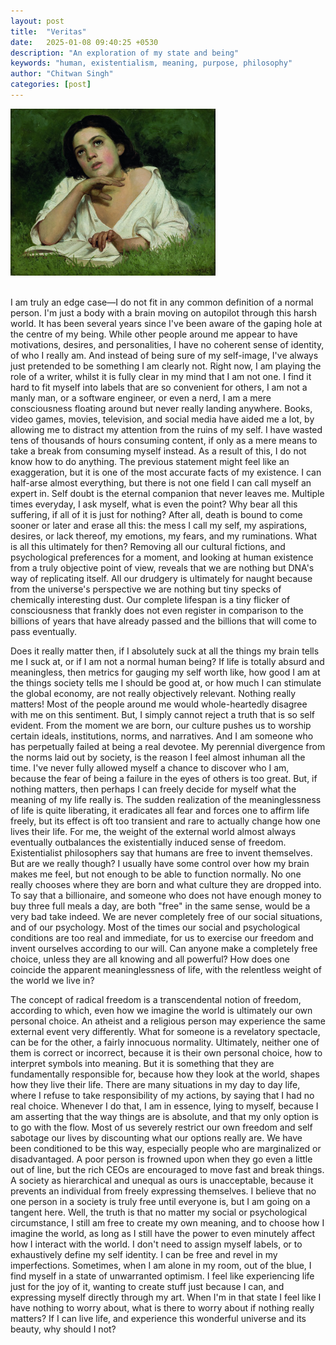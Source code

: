 ```yaml
---
layout: post
title:  "Veritas"
date:   2025-01-08 09:40:25 +0530
description: "An exploration of my state and being"
keywords: "human, existentialism, meaning, purpose, philosophy"
author: "Chitwan Singh"
categories: [post]
---
```


<div class="image-wrapper" style="aspect-ratio:11/9 ; width:65%;">
<img src="/assets/images/veritas/Almeida_Júnior_-_Moça_com_Livro.jpg" alt="a girl lost in thought" loading="lazy">
</div>

<br>

I am truly an edge case—I do not fit in any common definition of a normal person. I'm just a body with a brain moving on autopilot through this harsh world. It has been several years since I've been aware of the gaping hole at the centre of my being. While other people around me appear to have motivations, desires, and personalities, I have no coherent sense of identity, of who I really am. And instead of being sure of my self-image, I've always just pretended to be something I am clearly not. Right now, I am playing the role of a writer, whilst it is fully clear in my mind that I am not one. I find it hard to fit myself into labels that are so convenient for others, I am not a manly man, or a software engineer, or even a nerd, I am a mere consciousness floating around but never really landing anywhere. Books, video games, movies, television, and social media have aided me a lot, by allowing me to distract my attention from the ruins of my self. I have wasted tens of thousands of hours consuming content, if only as a mere means to take a break from consuming myself instead. As a result of this, I do not know how to do anything. The previous statement might feel like an exaggeration, but it is one of the most accurate facts of my existence. I can half-arse almost everything, but there is not one field I can call myself an expert in. Self doubt is the eternal companion that never leaves me. Multiple times everyday, I ask myself, what is even the point? Why bear all this suffering, if all of it is just for nothing? After all, death is bound to come sooner or later and erase all this: the mess I call my self, my aspirations, desires, or lack thereof, my emotions, my fears, and my ruminations. What is all this ultimately for then? Removing all our cultural fictions, and psychological preferences for a moment, and looking at human existence from a truly objective point of view, reveals that we are nothing but DNA's way of replicating itself. All our drudgery is ultimately for naught because from the universe's perspective we are nothing but tiny specks of chemically interesting dust. Our complete lifespan is a tiny flicker of consciousness that frankly does not even register in comparison to the billions of years that have already passed and the billions that will come to pass eventually. 

Does it really matter then, if I absolutely suck at all the things my brain tells me I suck at, or if I am not a normal human being? If life is totally absurd and meaningless, then metrics for gauging my self worth like, how good I am at the things society tells me I should be good at, or how much I can stimulate the global economy, are not really objectively relevant. Nothing really matters! Most of the people around me would whole-heartedly disagree with me on this sentiment. But, I simply cannot reject a truth that is so self evident. From the moment we are born, our culture pushes us to worship certain ideals, institutions, norms, and narratives. And I am someone who has perpetually failed at being a real devotee. My perennial divergence from the norms laid out by society, is the reason I feel almost inhuman all the time. I've never fully allowed myself a chance to discover who I am, because the fear of being a failure in the eyes of others is too great. But, if nothing matters, then perhaps I can freely decide for myself what the meaning of my life really is. The sudden realization of the meaninglessness of life is quite liberating, it eradicates all fear and forces one to affirm life freely, but its effect is oft too transient and rare to actually change how one lives their life. For me, the weight of the external world almost always eventually outbalances the existentially induced sense of freedom. Existentialist philosophers say that humans are free to invent themselves. But are we really though? I usually have some control over how my brain makes me feel, but not enough to be able to function normally. No one really chooses where they are born and what culture they are dropped into. To say that a billionaire, and someone who does not have enough money to buy three full meals a day, are both "free" in the same sense, would be a very bad take indeed. We are never completely free of our social situations, and of our psychology. Most of the times our social and psychological conditions are too real and immediate, for us to exercise our freedom and invent ourselves according to our will. Can anyone make a completely free choice, unless they are all knowing and all powerful? How does one coincide the apparent meaninglessness of life, with the relentless weight of the world we live in? 

The concept of radical freedom is a transcendental notion of freedom, according to which, even how we imagine the world is ultimately our own personal choice. An atheist and a religious person may experience the same external event very differently. What for someone is a revelatory spectacle, can be for the other, a fairly innocuous normality. Ultimately, neither one of them is correct or incorrect, because it is their own personal choice, how to interpret symbols into meaning. But it is something that they are fundamentally responsible for, because how they look at the world, shapes how they live their life. There are many situations in my day to day life, where I refuse to take responsibility of my actions, by saying that I had no real choice. Whenever I do that, I am in essence, lying to myself, because I am asserting that the way things are is absolute, and that my only option is to go with the flow. Most of us severely restrict our own freedom and self sabotage our lives by discounting what our options really are. We have been conditioned to be this way, especially people who are marginalized or disadvantaged. A poor person is frowned upon when they go even a little out of line, but the rich CEOs are encouraged to move fast and break things. A society as hierarchical and unequal as ours is unacceptable, because it prevents an individual from freely expressing themselves. I believe that no one person in a society is truly free until everyone is, but I am going on a tangent here. Well, the truth is that no matter my social or psychological circumstance, I still am free to create my own meaning, and to choose how I imagine the world, as long as I still have the power to even minutely affect how I interact with the world. I don't need to assign myself labels, or to exhaustively define my self identity. I can be free and revel in my imperfections. Sometimes, when I am alone in my room, out of the blue, I find myself in a state of unwarranted optimism. I feel like experiencing life just for the joy of it, wanting to create stuff just because I can, and expressing myself directly through my art. When I'm in that state I feel like I have nothing to worry about, what is there to worry about if nothing really matters? If I can live life, and experience this wonderful universe and its beauty, why should I not?